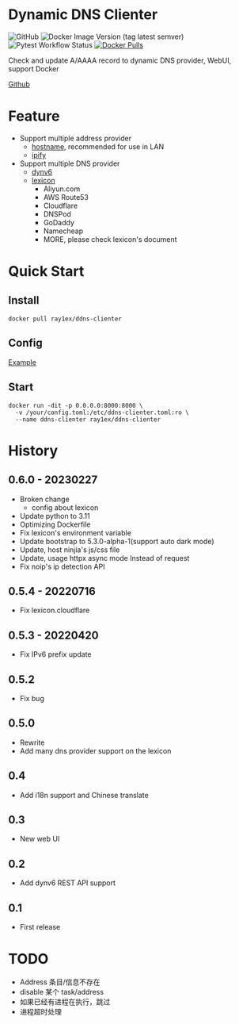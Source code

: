 # Dynamic DNS Clienter

![GitHub](https://img.shields.io/github/license/rexzhang/ddns-clienter)
![Docker Image Version (tag latest semver)](https://img.shields.io/docker/v/ray1ex/ddns-clienter/latest)
![Pytest Workflow Status](https://github.com/rexzhang/ddns-clienter/actions/workflows/check-pytest.yaml/badge.svg)
[![Docker Pulls](https://img.shields.io/docker/pulls/ray1ex/ddns-clienter)](https://hub.docker.com/r/ray1ex/ddns-clienter)

Check and update A/AAAA record to dynamic DNS provider, WebUI, support Docker

[Github](https://github.com/rexzhang/ddns-clienter)

# Feature

- Support multiple address provider
    - [hostname](https://docs.python.org/3/library/socket.html#socket.getaddrinfo), recommended for use in LAN
    - [ipify](https://www.ipify.org)
- Support multiple DNS provider
    - [dynv6](https://dynv6.com/docs/apis)
    - [lexicon](https://dns-lexicon.readthedocs.io/en/latest/configuration_reference.html)
        - Aliyun.com
        - AWS Route53
        - Cloudflare
        - DNSPod
        - GoDaddy
        - Namecheap
        - MORE, please check lexicon's document

# Quick Start

## Install

```shell
docker pull ray1ex/ddns-clienter
```

## Config

[Example](https://github.com/rexzhang/ddns-clienter/blob/main/docs/config.toml)

## Start

```shell
docker run -dit -p 0.0.0.0:8000:8000 \
  -v /your/config.toml:/etc/ddns-clienter.toml:ro \
  --name ddns-clienter ray1ex/ddns-clienter
```

# History

## 0.6.0 - 20230227

- Broken change
    - config about lexicon
- Update python to 3.11
- Optimizing Dockerfile
- Fix lexicon's environment variable
- Update bootstrap to 5.3.0-alpha-1(support auto dark mode)
- Update, host ninjia's js/css file
- Update, usage httpx async mode Instead of request
- Fix noip's ip detection API

## 0.5.4 - 20220716

- Fix lexicon.cloudflare

## 0.5.3 - 20220420

- Fix IPv6 prefix update

## 0.5.2

- Fix bug

## 0.5.0

- Rewrite
- Add many dns provider support on the lexicon

## 0.4

- Add i18n support and Chinese translate

## 0.3

- New web UI

## 0.2

- Add dynv6 REST API support

## 0.1

- First release

# TODO

- Address 条目/信息不存在
- disable 某个 task/address
- 如果已经有进程在执行，跳过
- 进程超时处理
